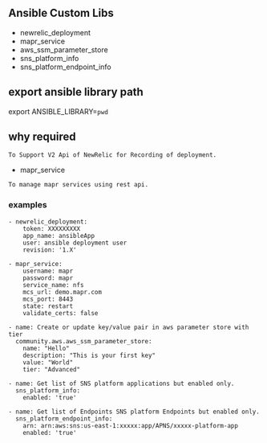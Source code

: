 ## Ansible Custom Libs
* newrelic_deployment
* mapr_service
* aws_ssm_parameter_store
* sns_platform_info
* sns_platform_endpoint_info

## export ansible library path
export ANSIBLE_LIBRARY=`pwd`

## why required

```
To Support V2 Api of NewRelic for Recording of deployment.
```

* mapr_service
```
To manage mapr services using rest api.
```

### examples
```
- newrelic_deployment:
    token: XXXXXXXXX
    app_name: ansibleApp
    user: ansible deployment user
    revision: '1.X'

- mapr_service:
    username: mapr
    password: mapr
    service_name: nfs
    mcs_url: demo.mapr.com
    mcs_port: 8443
    state: restart
    validate_certs: false

- name: Create or update key/value pair in aws parameter store with tier
  community.aws.aws_ssm_parameter_store:
    name: "Hello"
    description: "This is your first key"
    value: "World"
    tier: "Advanced"

- name: Get list of SNS platform applications but enabled only.
  sns_platform_info:
    enabled: 'true'

- name: Get list of Endpoints SNS platform Endpoints but enabled only.
  sns_platform_endpoint_info:
    arn: arn:aws:sns:us-east-1:xxxxx:app/APNS/xxxxx-platform-app
    enabled: 'true'
```

